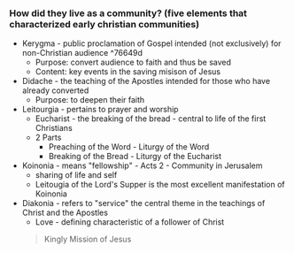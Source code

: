 ### How did they live as a community? (five elements that characterized early christian communities)
- Kerygma - public proclamation of Gospel intended (not exclusively) for non-Christian audience ^76649d
	- Purpose: convert audience to faith and thus be saved
	- Content: key events in the saving misison of Jesus
- Didache - the teaching of the Apostles intended for those who have already converted
	- Purpose: to deepen their faith
- Leitourgia - pertains to prayer and worship
	- Eucharist - the breaking of the bread - central to life of the first Christians
	- 2 Parts
		- Preaching of the Word - Liturgy of the Word
		- Breaking of the Bread - Liturgy of the Eucharist
- Koinonia - means "fellowship" - Acts 2 - Community in Jerusalem
	- sharing of life and self
	- Leitougia of the Lord's Supper is the most excellent manifestation of Koinonia
- Diakonia - refers to "service" the central theme in the teachings of Christ and the Apostles
	- Love - defining characteristic of a follower of Christ
	> Kingly Mission of Jesus
	
